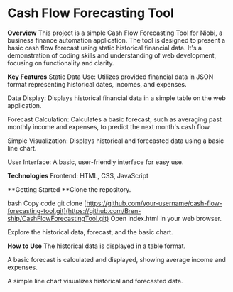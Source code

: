 # Cash Flow Forecasting Tool
**Overview**
This project is a simple Cash Flow Forecasting Tool for Niobi, a business finance automation application. The tool is designed to present a basic cash flow forecast using static historical financial data. It's a demonstration of coding skills and understanding of web development, focusing on functionality and clarity.

**Key Features**
Static Data Use: Utilizes provided financial data in JSON format representing historical dates, incomes, and expenses.

Data Display: Displays historical financial data in a simple table on the web application.

Forecast Calculation: Calculates a basic forecast, such as averaging past monthly income and expenses, to predict the next month's cash flow.

Simple Visualization: Displays historical and forecasted data using a basic line chart.

User Interface: A basic, user-friendly interface for easy use.

**Technologies**
Frontend: HTML, CSS, JavaScript

**Getting Started
**Clone the repository.

bash
Copy code
git clone [https://github.com/your-username/cash-flow-forecasting-tool.git](https://github.com/Bren-ship/CashFlowForecastingTool.git)
Open index.html in your web browser.

Explore the historical data, forecast, and the basic chart.

**How to Use**
The historical data is displayed in a table format.

A basic forecast is calculated and displayed, showing average income and expenses.

A simple line chart visualizes historical and forecasted data.

